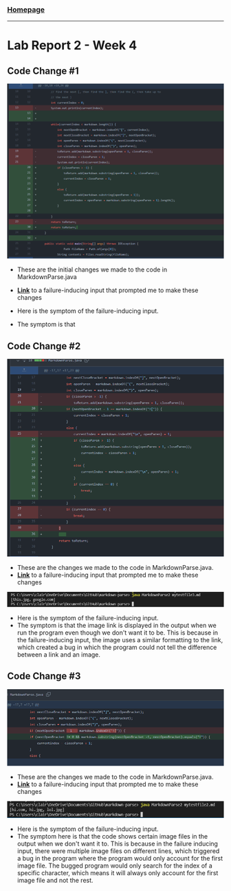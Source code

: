 
### **[Homepage](https://declaire.github.io/cse15l-lab-reports)**

---

# Lab Report 2 - Week 4

## Code Change #1

![Image](lab2pic1.PNG)
* These are the initial changes we made to the code in MarkdownParse.java
* **[Link](https://github.com/declaire/markdown-parse/blob/main/mytestfile.md)** to a failure-inducing input that prompted me to make these changes

* Here is the symptom of the failure-inducing input.
* The symptom is that

## Code Change #2

![Image](lab2pic2.PNG)
* These are the changes we made to the code in MarkdownParse.java.
* **[Link](https://github.com/declaire/markdown-parse/blob/main/mytestfile3.md)** to a failure-inducing input that prompted me to make these changes

![Image](lab2pic3.PNG)
* Here is the symptom of the failure-inducing input.
* The symptom is that the image link is displayed in the output when we run the program even though we don't want it to be. This is because in the failure-inducing input, the image uses a similar formatting to the link, which created a bug in which the program could not tell the difference between a link and an image.


## Code Change #3
![Image](lab2pic4.PNG)
* These are the changes we made to the code in MarkdownParse.java.
* **[Link](https://github.com/declaire/markdown-parse/blob/main/mytestfile2.md)** to a failure-inducing input that prompted me to make these changes

![Image](lab2pic5.PNG)
* Here is the symptom of the failure-inducing input.
* The symptom here is that the code shows certain image files in the output when we don't want it to. This is because in the failure inducing input, there were multiple image files on different lines, which triggered a bug in the program where the program would only account for the first image file. The bugged program would only search for the index of a specific character, which means it will always only account for the first image file and not the rest.